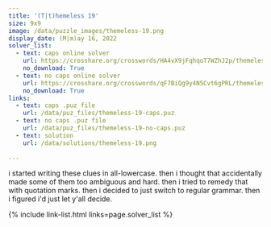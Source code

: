 ```yaml
---
title: '(T|t)hemeless 19'
size: 9x9
image: /data/puzzle_images/themeless-19.png
display_date: (M|m)ay 16, 2022
solver_list:
  - text: caps online solver
    url: https://crosshare.org/crosswords/HA4vX9jFqhqoT7WZhJ2p/themeless-19-caps
    no_download: True
  - text: no caps online solver
    url: https://crosshare.org/crosswords/qF7BiQg9y4N5Cvt6gPRL/themeless-19-no-caps
    no_download: True
links:
  - text: caps .puz file
    url: /data/puz_files/themeless-19-caps.puz
  - text: no caps .puz file
    url: /data/puz_files/themeless-19-no-caps.puz
  - text: solution
    url: /data/solutions/themeless-19.png
    
---
```


i started writing these clues in all-lowercase. then i thought that accidentally made some of them too ambiguous and hard. then i tried to remedy that with quotation marks. then i decided to just switch to regular grammar. then i figured i'd just let y'all decide.

{% include link-list.html links=page.solver_list %}